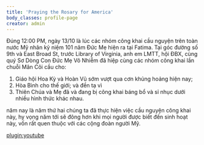 ```yaml
---
title: 'Praying the Rosary for America'
body_classes: profile-page
creator: admin
---
```


Đúng 12:00 PM, ngày 13/10 là lúc các nhóm công khai cầu nguyện trên toàn nước Mỹ nhân kỷ niệm 101 năm Đức Mẹ hiện ra tại Fatima.  Tại góc đường số 9th và East Broad St, trước Library of Virginia, anh em LMTT, hội ĐBX, cùng quý Sơ Dòng Con Đức Mẹ Vô Nhiễm đã hiệp cùng các nhóm công khai lần chuỗi Mân Côi cầu cho:
1. Giáo hội Hoa Kỳ và Hoàn Vũ sớm vượt qua cơn khủng hoảng hiện nay; 
2. Hòa Bình cho thế giới; và đền tạ vì
3. Thiên Chúa và Mẹ đã và đang bị công khai báng bổ và sỉ nhục dưới nhiều hình thức khác nhau.

năm nay là năm thứ hai chúng ta đã thực hiện việc cầu nguyện công khai này, hy vọng năm tới sẽ đông hơn khi mọi người được biết đến sinh hoạt này, vốn rất quen thuộc với các cộng đoàn người Mỹ.

[plugin:youtube](https://www.youtube.com/watch?v=Fuqz5EgmtAU)
